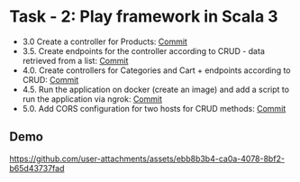 # Task - 2: Play framework in Scala 3

- 3.0 Create a controller for Products: [Commit](https://github.com/viashchuk/ebiznes/commit/757b6d887514b83db917afe91e1f058d04cf8a6d)
- 3.5. Create endpoints for the controller according to CRUD - data retrieved from a list: [Commit](https://github.com/viashchuk/ebiznes/commit/95592c72b67ac84edbe6a51c7e62c8c2b70fbfdc)
- 4.0. Create controllers for Categories and Cart + endpoints according to CRUD: [Commit](https://github.com/viashchuk/ebiznes/commit/574bb4cbfbacb1e153f6d37374ab17845dfec04e)
- 4.5. Run the application on docker (create an image) and add a script to run the application via ngrok: [Commit](https://github.com/viashchuk/ebiznes/commit/bd98a9e2adc709ef6871f0d9ddb4e8f6231dcd62)
- 5.0. Add CORS configuration for two hosts for CRUD methods: [Commit](https://github.com/viashchuk/ebiznes/commit/5fe6a3cbcfcd72190b2869f224461e08356e6aca)


## Demo

https://github.com/user-attachments/assets/ebb8b3b4-ca0a-4078-8bf2-b65d43737fad